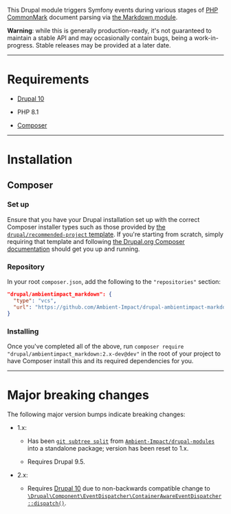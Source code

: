 This Drupal module triggers Symfony events during various stages of
[PHP CommonMark](https://commonmark.thephpleague.com/) document parsing via
[the Markdown module](https://www.drupal.org/project/markdown).

**Warning**: while this is generally production-ready, it's not guaranteed to
maintain a stable API and may occasionally contain bugs, being a
work-in-progress. Stable releases may be provided at a later date.

----

# Requirements

* [Drupal 10](https://www.drupal.org/download)

* PHP 8.1

* [Composer](https://getcomposer.org/)

----

# Installation

## Composer

### Set up

Ensure that you have your Drupal installation set up with the correct Composer
installer types such as those provided by [the `drupal/recommended-project`
template](https://www.drupal.org/docs/develop/using-composer/starting-a-site-using-drupal-composer-project-templates#s-drupalrecommended-project).
If you're starting from scratch, simply requiring that template and following
[the Drupal.org Composer
documentation](https://www.drupal.org/docs/develop/using-composer/starting-a-site-using-drupal-composer-project-templates)
should get you up and running.

### Repository

In your root `composer.json`, add the following to the `"repositories"` section:

```json
"drupal/ambientimpact_markdown": {
  "type": "vcs",
  "url": "https://github.com/Ambient-Impact/drupal-ambientimpact-markdown.git"
}
```

### Installing

Once you've completed all of the above, run `composer require
"drupal/ambientimpact_markdown:2.x-dev@dev"` in the root of your project to have
Composer install this and its required dependencies for you.

----

# Major breaking changes

The following major version bumps indicate breaking changes:

* 1.x:

  * Has been [`git subtree split`](https://shantanoo-desai.github.io/posts/technology/git_subtree/) from [`Ambient-Impact/drupal-modules`](https://github.com/Ambient-Impact/drupal-modules/tree/8.x) into a standalone package; version has been reset to 1.x.

  * Requires Drupal 9.5.

* 2.x:

  * Requires [Drupal 10](https://www.drupal.org/project/drupal/releases/10.0.0) due to non-backwards compatible change to [`\Drupal\Component\EventDispatcher\ContainerAwareEventDispatcher::dispatch()`](https://git.drupalcode.org/project/drupal/-/commit/7b324dd8f18919fc4d728bdb0afbcf27c8c02cb2#6e9d627c11801448b7a793c204471d8f951ae2fb).

